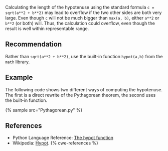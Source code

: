 Calculating the length of the hypotenuse using the standard formula `c = sqrt(a**2 + b**2)` may lead to overflow if the two other sides are both very large. Even though `c` will not be much bigger than `max(a, b)`, either `a**2` or `b**2` (or both) will. Thus, the calculation could overflow, even though the result is well within representable range.


## Recommendation
Rather than `sqrt(a**2 + b**2)`, use the built-in function `hypot(a,b)` from the `math` library.


## Example
The following code shows two different ways of computing the hypotenuse. The first is a direct rewrite of the Pythagorean theorem, the second uses the built-in function.

{% sample src="Pythagorean.py" %}

## References
* Python Language Reference: [The hypot function](https://docs.python.org/library/math.html#math.hypot)
* Wikipedia: [Hypot](https://en.wikipedia.org/wiki/Hypot).
{% cwe-references %}
